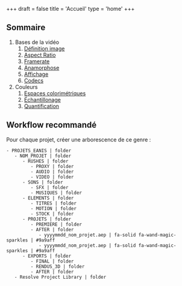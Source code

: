 +++
draft = false
title = 'Accueil'
type = 'home'
+++

## Sommaire

1. Bases de la vidéo
    1. [Définition image](./bases-video/definition-image)
    2. [Aspect Ratio](./bases-video/aspect-ratio)
    3. [Framerate](./bases-video/framerate)
    4. [Anamorphose](./bases-video/anamorphose)
    5. [Affichage](./bases-video/affichage)
    6. [Codecs](./bases-video/codecs)
2. Couleurs
    1. [Espaces colorimétriques](./couleurs/espaces-colorimetriques)
    2. [Échantillonage](./couleurs/echantillonage)
    3. [Quantification](./couleurs/quantification)


## Workflow recommandé

Pour chaque projet, créer une arborescence de ce genre :

```tree
- PROJETS_EANIS | folder
   - NOM_PROJET | folder
      - RUSHES | folder
         - PROXY | folder
         - AUDIO | folder
         - VIDEO | folder
      - SONS | folder
         - SFX | folder
         - MUSIQUES | folder
      - ELEMENTS | folder
         - TITRES | folder
         - MOTION | folder
         - STOCK | folder
      - PROJETS | folder
         - PREMIERE | folder
         - AFTER | folder
            - yyyymmdd_nom_projet.aep | fa-solid fa-wand-magic-sparkles | #9a9aff
            - yyyymmdd_nom_projet.aep | fa-solid fa-wand-magic-sparkles | #9a9aff
      - EXPORTS | folder
         - FINAL | folder
         - RENDUS_3D | folder
         - AFTER | folder
   - Resolve Project Library | folder
```